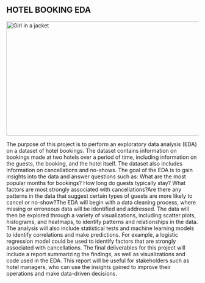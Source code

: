 ## HOTEL BOOKING EDA
<img src="https://encrypted-tbn0.gstatic.com/images?q=tbn:ANd9GcST8qp3Nq1klrG-ADP9gZmRQZvog7WJZ-Qlkg&usqp=CAU" alt="Girl in a jacket" width="1200" height="300">

The purpose of this project is to perform an exploratory data analysis (EDA) on a dataset of hotel bookings. The dataset contains information on bookings made at two hotels over a period of time, including information on the guests, the booking, and the hotel itself. The dataset also includes information on cancellations and no-shows.
The goal of the EDA is to gain insights into the data and answer questions such as:
What are the most popular months for bookings? How long do guests typically stay? What factors are most strongly associated with cancellations?Are there any patterns in the data that suggest certain types of guests are more likely to cancel or no-show?The EDA will begin with a data cleaning process, where missing or erroneous data will be identified and addressed. The data will then be explored through a variety of visualizations, including scatter plots, histograms, and heatmaps, to identify patterns and relationships in the data.
The analysis will also include statistical tests and machine learning models to identify correlations and make predictions. For example, a logistic regression model could be used to identify factors that are strongly associated with cancellations.
The final deliverables for this project will include a report summarizing the findings, as well as visualizations and code used in the EDA. This report will be useful for stakeholders such as hotel managers, who can use the insights gained to improve their operations and make data-driven decisions.
